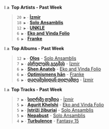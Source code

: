 <!--START_LASTFM_ARTISTS:{"period": "7day", "rows": 5}-->
<a href="https://last.fm" target="_blank"><img src="https://user-images.githubusercontent.com/17434202/215290617-e793598d-d7c9-428f-9975-156db1ba89cc.svg" alt="Last.fm Logo" width="18" height="13"/></a> **Top Artists - Past Week**

> `20 ▶️` ∙ **[İzmir](https://www.last.fm/music/%C4%B0zmir)**<br/>
> `18 ▶️` ∙ **[Solo Ansamblis](https://www.last.fm/music/Solo+Ansamblis)**<br/>
> `12 ▶️` ∙ **[UNKLE](https://www.last.fm/music/UNKLE)**<br/>
> `6 ▶️` ∙ **[Eko and Vinda Folio](https://www.last.fm/music/Eko+and+Vinda+Folio)**<br/>
> `6 ▶️` ∙ **[Franke](https://www.last.fm/music/Franke)**<br/>
<!--END_LASTFM_ARTISTS-->

<!--START_LASTFM_ALBUMS:{"period": "7day", "rows": 5}-->
<a href="https://last.fm" target="_blank"><img src="https://user-images.githubusercontent.com/17434202/215290617-e793598d-d7c9-428f-9975-156db1ba89cc.svg" alt="Last.fm Logo" width="18" height="13"/></a> **Top Albums - Past Week**

> `12 ▶️` ∙ **[Olos](https://www.last.fm/music/Solo+Ansamblis/Olos)** - [Solo Ansamblis](https://www.last.fm/music/Solo+Ansamblis)<br/>
> `7 ▶️` ∙ **[ასრულებს გეგმას](https://www.last.fm/music/%C4%B0zmir/%E1%83%90%E1%83%A1%E1%83%A0%E1%83%A3%E1%83%9A%E1%83%94%E1%83%91%E1%83%A1+%E1%83%92%E1%83%94%E1%83%92%E1%83%9B%E1%83%90%E1%83%A1)** - [İzmir](https://www.last.fm/music/%C4%B0zmir)<br/>
> `6 ▶️` ∙ **[Shen Anateb](https://www.last.fm/music/Eko+and+Vinda+Folio/Shen+Anateb)** - [Eko and Vinda Folio](https://www.last.fm/music/Eko+and+Vinda+Folio)<br/>
> `6 ▶️` ∙ **[Optimismens hån](https://www.last.fm/music/Franke/Optimismens+h%C3%A5n)** - [Franke](https://www.last.fm/music/Franke)<br/>
> `6 ▶️` ∙ **[დაღამებიდან დილამდე](https://www.last.fm/music/%C4%B0zmir/%E1%83%93%E1%83%90%E1%83%A6%E1%83%90%E1%83%9B%E1%83%94%E1%83%91%E1%83%98%E1%83%93%E1%83%90%E1%83%9C+%E1%83%93%E1%83%98%E1%83%9A%E1%83%90%E1%83%9B%E1%83%93%E1%83%94)** - [İzmir](https://www.last.fm/music/%C4%B0zmir)<br/>
<!--END_LASTFM_ALBUMS-->

<!--START_LASTFM_TRACKS:{"period": "7day", "rows": 5}-->
<a href="https://last.fm" target="_blank"><img src="https://user-images.githubusercontent.com/17434202/215290617-e793598d-d7c9-428f-9975-156db1ba89cc.svg" alt="Last.fm Logo" width="18" height="13"/></a> **Top Tracks - Past Week**

> `7 ▶️` ∙ **[სიღრმე დუმდა](https://www.last.fm/music/%C4%B0zmir/_/%E1%83%A1%E1%83%98%E1%83%A6%E1%83%A0%E1%83%9B%E1%83%94+%E1%83%93%E1%83%A3%E1%83%9B%E1%83%93%E1%83%90)** - [İzmir](https://www.last.fm/music/%C4%B0zmir)<br/>
> `5 ▶️` ∙ **[Agurit Khelshi](https://www.last.fm/music/Eko+and+Vinda+Folio/_/Agurit+Khelshi)** - [Eko and Vinda Folio](https://www.last.fm/music/Eko+and+Vinda+Folio)<br/>
> `5 ▶️` ∙ **[Įstriži žiburiai](https://www.last.fm/music/Solo+Ansamblis/_/%C4%AEstri%C5%BEi+%C5%BEiburiai)** - [Solo Ansamblis](https://www.last.fm/music/Solo+Ansamblis)<br/>
> `5 ▶️` ∙ **[Nepabust](https://www.last.fm/music/Solo+Ansamblis/_/Nepabust)** - [Solo Ansamblis](https://www.last.fm/music/Solo+Ansamblis)<br/>
> `4 ▶️` ∙ **[Turbulence](https://www.last.fm/music/Fantasy+15/_/Turbulence)** - [Fantasy 15](https://www.last.fm/music/Fantasy+15)<br/>
<!--END_LASTFM_TRACKS-->